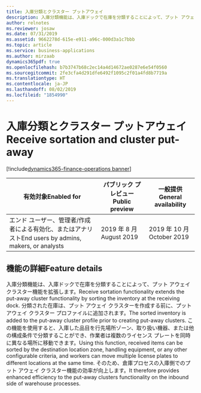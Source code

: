 ```yaml
---
title: 入庫分類とクラスター プットアウェイ
description: 入庫分類機能は、入庫ドックで在庫を分類することによって、プット アウェイ クラスター機能を拡張します。 分類された在庫は、プット アウェイ クラスターを作成する前に、プット アウェイ クラスター プロファイルに追加されます。
author: relnotes
ms.reviewer: josaw
ms.date: 07/31/2019
ms.assetid: 9662278d-615e-e911-a96c-000d3a1c7bbb
ms.topic: article
ms.service: business-applications
ms.author: mirzaab
dynamics365pdf: true
ms.openlocfilehash: b7b3747b68c2ec14a4d14672ae0287e6e54f0560
ms.sourcegitcommit: 2fe3cfa4d291dfe6492f1095c2f01a4fd8b7719a
ms.translationtype: HT
ms.contentlocale: ja-JP
ms.lasthandoff: 08/02/2019
ms.locfileid: "1854990"
---
```

# <a name="receive-sortation-and-cluster-put-away"></a><span data-ttu-id="aa70c-104">入庫分類とクラスター プットアウェイ</span><span class="sxs-lookup"><span data-stu-id="aa70c-104">Receive sortation and cluster put-away</span></span>
[!include[dynamics365-finance-operations banner](../includes/dynamics365-finance-operations.md)]

| <span data-ttu-id="aa70c-105">有効対象</span><span class="sxs-lookup"><span data-stu-id="aa70c-105">Enabled for</span></span>    |  <span data-ttu-id="aa70c-106">パブリック プレビュー</span><span class="sxs-lookup"><span data-stu-id="aa70c-106">Public preview</span></span> | <span data-ttu-id="aa70c-107">一般提供</span><span class="sxs-lookup"><span data-stu-id="aa70c-107">General availability</span></span> | 
| ---------- | ---------- |---------- |
|<span data-ttu-id="aa70c-108">エンド ユーザー、管理者/作成者による有効化、またはアナリスト</span><span class="sxs-lookup"><span data-stu-id="aa70c-108">End users by admins, makers, or analysts</span></span>|<span data-ttu-id="aa70c-109">2019 年 8 月</span><span class="sxs-lookup"><span data-stu-id="aa70c-109">August 2019</span></span>| <span data-ttu-id="aa70c-110">2019 年 10 月</span><span class="sxs-lookup"><span data-stu-id="aa70c-110">October 2019</span></span>|






## <a name="feature-details"></a><span data-ttu-id="aa70c-111">機能の詳細</span><span class="sxs-lookup"><span data-stu-id="aa70c-111">Feature details</span></span>
<!--feature detail start -->
<span data-ttu-id="aa70c-112">入庫分類機能は、入庫ドックで在庫を分類することによって、プット アウェイ クラスター機能を拡張します。</span><span class="sxs-lookup"><span data-stu-id="aa70c-112">Receive sortation functionality extends the put-away cluster functionality by sorting the inventory at the receiving dock.</span></span> <span data-ttu-id="aa70c-113">分類された在庫は、プット アウェイ クラスターを作成する前に、プット アウェイ クラスター プロファイルに追加されます。</span><span class="sxs-lookup"><span data-stu-id="aa70c-113">The sorted inventory is added to the put-away cluster profile prior to creating put-away clusters.</span></span> <span data-ttu-id="aa70c-114">この機能を使用すると、入庫した品目を行先場所ゾーン、取り扱い機器、または他の構成条件で分類することができ、作業者は複数のライセンス プレートを同時に異なる場所に移動できます。</span><span class="sxs-lookup"><span data-stu-id="aa70c-114">Using this function, received items can be sorted by the destination location zone, handling equipment, or any other configurable criteria, and workers can move multiple license plates to different locations at the same time.</span></span> <span data-ttu-id="aa70c-115">そのため、倉庫プロセスの入庫側でのプット アウェイ クラスター機能の効率が向上します。</span><span class="sxs-lookup"><span data-stu-id="aa70c-115">It therefore provides enhanced efficiency to the put-away clusters functionality on the inbound side of warehouse processes.</span></span>
<!--feature detail end -->











